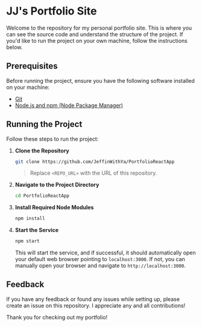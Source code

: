# JJ's Portfolio Site

Welcome to the repository for my personal portfolio site. This is where you can see the source code and understand the structure of the project. If you'd like to run the project on your own machine, follow the instructions below.

## Prerequisites

Before running the project, ensure you have the following software installed on your machine:

- [Git](https://git-scm.com/)
- [Node.js and npm (Node Package Manager)](https://nodejs.org/)

## Running the Project

Follow these steps to run the project:

1. **Clone the Repository**
    ```bash
    git clone https://github.com/JeffinWithYa/PortfolioReactApp
    ```

    > Replace `<REPO_URL>` with the URL of this repository.

2. **Navigate to the Project Directory**
    ```bash
    cd PortfolioReactApp
    ```

3. **Install Required Node Modules**
    ```bash
    npm install
    ```

4. **Start the Service**
    ```bash
    npm start
    ```

    This will start the service, and if successful, it should automatically open your default web browser pointing to `localhost:3000`. If not, you can manually open your browser and navigate to `http://localhost:3000`.

## Feedback

If you have any feedback or found any issues while setting up, please create an issue on this repository. I appreciate any and all contributions!

Thank you for checking out my portfolio!